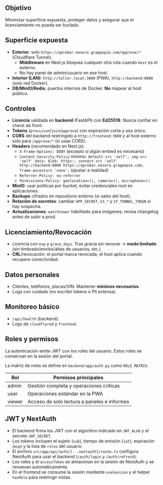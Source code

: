 ## Objetivo

Minimizar superficie expuesta, proteger datos y asegurar que el licenciamiento no pueda ser burlado.

## Superficie expuesta

- **Exterior**: solo `https://aprobar.nexora.grappepie.com/approve/*` (Cloudflare Tunnel).
    - **Middleware** en Next.js bloquea cualquier otra ruta cuando `Host` es el externo.
    - No hay panel de admin/usuario en ese host.
- **Interior (LAN)**: `http://taller.local:3000` (PWA), `http://backend:8000` (solo red Docker).
- **DB/MinIO/Redis**: puertos internos de Docker. **No** mapear al host público.

## Controles

- **Licencia** validada en **backend** (FastAPI) con **Ed25519**. Nunca confiar en check de front.
- **Tokens** (`provision`/`join`/`approve`) con expiración corta y uso único.
- **CORS** del backend restringido a `http://frontend:3000` y al host externo solo para `/approve/*` (si usas CORS).
- **Headers** (recomendado en Next.js):
    - `X-Frame-Options: DENY` (excepto si algún embed es necesario)
    - `Content-Security-Policy` mínimo: `default-src 'self'; img-src 'self' data: blob: https:; connect-src 'self' http://backend:8000 https://aprobar.nexora.grappepie.com; frame-ancestors 'none';` (ajustar a realidad)
    - `Referrer-Policy: no-referrer`
    - `Permissions-Policy: geolocation=(), camera=(), microphone=()`
- **MinIO**: usar políticas por bucket; evitar credenciales root en aplicaciones.
- **Backups** cifrados en repositorio externo (si sales del host).
- **Rotación de secretos**: cambiar `APP_SECRET`, `S3_*` y `CF_TUNNEL_TOKEN` si hay sospecha.
- **Actualizaciones**: `watchtower` habilitado para imágenes; revisa changelog antes de subir a prod.

## Licenciamiento/Revocación

- Licencia con `exp` y `grace_days`. Tras gracia sin renovar → **modo limitado** (sin timbrado/envíos/altas de usuarios, etc.).
- **CRL**/revocación: el portal marca revocada; el host aplica cuando recupere conectividad.

## Datos personales

- Clientes, teléfonos, placas/VIN. Mantener **mínimos necesarios**.
- Logs con cuidado (no escribir tokens o PII extensa).

## Monitoreo básico

- `/api/health` (backend).
- Logs de `cloudflared` y `frontend`.

## Roles y permisos

La autenticación emite JWT con los roles del usuario. Estos roles se conservan en la sesión del portal.

La matriz de roles se define en `backend/app/auth.py` como `ROLE_MATRIX`.

| Rol   | Permisos principales                                |
|-------|-----------------------------------------------------|
| admin | Gestión completa y operaciones críticas             |
| user  | Operaciones estándar en la PWA                      |
| viewer| Acceso de solo lectura a paneles e informes         |

## JWT y NextAuth

- El backend firma los JWT con el algoritmo indicado en `JWT_ALGO` y el secreto `JWT_SECRET`.
- Los tokens incluyen el sujeto (`sub`), tiempo de emisión (`iat`), expiración (`exp`) y la lista de `roles` del usuario.
- El archivo `src/app/api/auth/[...nextauth]/route.ts` configura NextAuth para usar el backend (`/auth/login` y `/auth/refresh`).
- Los roles y el `accessToken` se almacenan en la sesión de NextAuth y se renuevan automáticamente.
- En el frontend se consume la sesión mediante `useSession` y el helper `hasRole` para restringir vistas.
